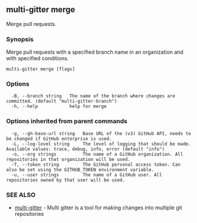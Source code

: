 ## multi-gitter merge

Merge pull requests.

### Synopsis

Merge pull requests with a specified branch name in an organization and with specified conditions.

```
multi-gitter merge [flags]
```

### Options

```
  -B, --branch string   The name of the branch where changes are committed. (default "multi-gitter-branch")
  -h, --help            help for merge
```

### Options inherited from parent commands

```
  -g, --gh-base-url string   Base URL of the (v3) GitHub API, needs to be changed if GitHub enterprise is used.
  -L, --log-level string     The level of logging that should be made. Available values: trace, debug, info, error (default "info")
  -o, --org strings          The name of a GitHub organization. All repositories in that organization will be used.
  -T, --token string         The GitHub personal access token. Can also be set using the GITHUB_TOKEN environment variable.
  -u, --user strings         The name of a GitHub user. All repositories owned by that user will be used.
```

### SEE ALSO

* [multi-gitter](multi-gitter.md)	 - Multi gitter is a tool for making changes into multiple git repositories

